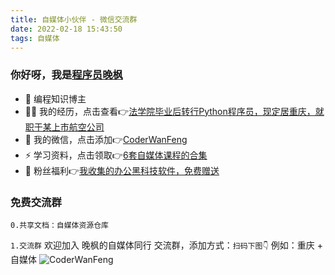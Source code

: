```yaml
---
title: 自媒体小伙伴 - 微信交流群
date: 2022-02-18 15:43:50
tags: 自媒体
---
```



### 你好呀，我是[程序员晚枫](https://mp.weixin.qq.com/s/CmuopIUWCWP-YZRaBnKNNg)
- 🐧 编程知识博主
- 👨‍💻 我的经历，点击查看👉[法学院毕业后转行Python程序员，现定居重庆，就职于某上市航空公司](https://www.bilibili.com/video/BV1uT4y1i7J8)
- 💬 我的微信，点击添加👉[CoderWanFeng](/images/qrcode-personal.jpg)
- ⚡ 学习资料，点击领取👉[6套自媒体课程的合集](https://mp.weixin.qq.com/s/QSFUzwPZMnIQDFdt_JQXug)
- 🎁 粉丝福利👉[我收集的办公黑科技软件，免费赠送](https://mp.weixin.qq.com/mp/appmsgalbum?__biz=Mzg2MjU3ODYyNA==&action=getalbum&album_id=2186546268016017410&scene=173&from_msgid=2247485082&from_itemidx=1&count=3&nolastread=1#wechat_redirect)



### 免费交流群

<!-- more -->


`0.共享文档：自媒体资源仓库`

`1.交流群`
欢迎加入 晚枫的自媒体同行 交流群，添加方式：``扫码下图👇``
例如：重庆 + 自媒体
![CoderWanFeng](/images/1-wemedia-group.jpg)


